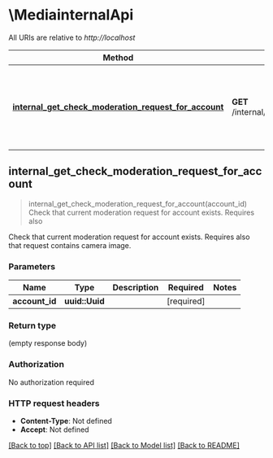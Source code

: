 # \MediainternalApi

All URIs are relative to *http://localhost*

Method | HTTP request | Description
------------- | ------------- | -------------
[**internal_get_check_moderation_request_for_account**](MediainternalApi.md#internal_get_check_moderation_request_for_account) | **GET** /internal/media_api/moderation/request/{account_id} | Check that current moderation request for account exists. Requires also



## internal_get_check_moderation_request_for_account

> internal_get_check_moderation_request_for_account(account_id)
Check that current moderation request for account exists. Requires also

Check that current moderation request for account exists. Requires also that request contains camera image. 

### Parameters


Name | Type | Description  | Required | Notes
------------- | ------------- | ------------- | ------------- | -------------
**account_id** | **uuid::Uuid** |  | [required] |

### Return type

 (empty response body)

### Authorization

No authorization required

### HTTP request headers

- **Content-Type**: Not defined
- **Accept**: Not defined

[[Back to top]](#) [[Back to API list]](../README.md#documentation-for-api-endpoints) [[Back to Model list]](../README.md#documentation-for-models) [[Back to README]](../README.md)

